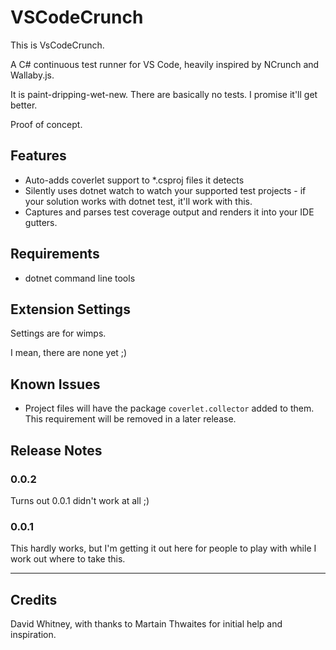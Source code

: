 # VSCodeCrunch

This is VsCodeCrunch.

A C# continuous test runner for VS Code, heavily inspired by NCrunch and Wallaby.js.

It is paint-dripping-wet-new. There are basically no tests. I promise it'll get better.

Proof of concept.

## Features

* Auto-adds coverlet support to *.csproj files it detects
* Silently uses dotnet watch to watch your supported test projects - if your solution works with dotnet test, it'll work with this.
* Captures and parses test coverage output and renders it into your IDE gutters.

## Requirements

* dotnet command line tools

## Extension Settings

Settings are for wimps.

I mean, there are none yet ;)

## Known Issues

* Project files will have the package `coverlet.collector` added to them. This requirement will be removed in a later release.

## Release Notes


### 0.0.2

Turns out 0.0.1 didn't work at all ;)

### 0.0.1

This hardly works, but I'm getting it out here for people to play with while I work out where to take this.

-----------------------------------------------------------------------------------------------------------
## Credits

David Whitney, with thanks to Martain Thwaites for initial help and inspiration.